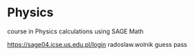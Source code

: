 # Physics
course in Physics calculations using SAGE Math

https://sage04.icse.us.edu.pl/login
radoslaw.wolnik
guess pass
